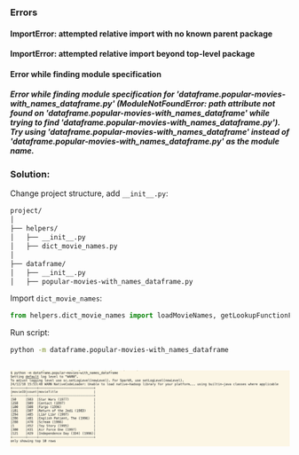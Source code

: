### Errors
#### ImportError: attempted relative import with no known parent package
#### ImportError: attempted relative import beyond top-level package
#### Error while finding module specification
##### Error while finding module specification for 'dataframe.popular-movies-with_names_dataframe.py' (ModuleNotFoundError: __path__ attribute not found on 'dataframe.popular-movies-with_names_dataframe' while trying to find 'dataframe.popular-movies-with_names_dataframe.py'). Try using 'dataframe.popular-movies-with_names_dataframe' instead of 'dataframe.popular-movies-with_names_dataframe.py' as the module name.

### Solution:

Change project structure, add `__init__.py`:

```
project/
│
├── helpers/
│   ├── __init__.py
│   ├── dict_movie_names.py
│
├── dataframe/
│   ├── __init__.py
│   ├── popular-movies-with_names_dataframe.py
```

Import `dict_movie_names`:

```python
from helpers.dict_movie_names import loadMovieNames, getLookupFunctionForDict
```

Run script:
```bash
python -m dataframe.popular-movies-with_names_dataframe
```

![](popular-movies-with_names_dataframe.png)
---